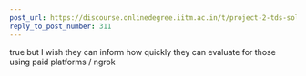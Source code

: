```yaml
---
post_url: https://discourse.onlinedegree.iitm.ac.in/t/project-2-tds-solver-discussion-thread/169029/316
reply_to_post_number: 311
---
```

true but I wish they can inform how quickly they can evaluate for those using paid platforms / ngrok